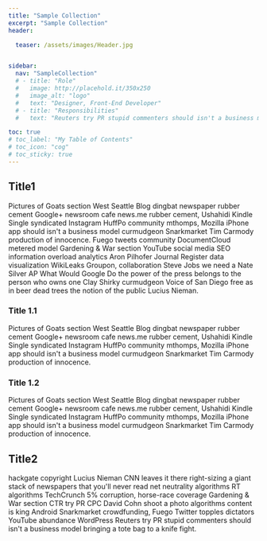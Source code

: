 ```yaml
---
title: "Sample Collection"
excerpt: "Sample Collection"
header:

  teaser: /assets/images/Header.jpg


sidebar:
  nav: "SampleCollection"
  # - title: "Role"
  #   image: http://placehold.it/350x250
  #   image_alt: "logo"
  #   text: "Designer, Front-End Developer"
  # - title: "Responsibilities"
  #   text: "Reuters try PR stupid commenters should isn't a business model"

toc: true
# toc_label: "My Table of Contents"
# toc_icon: "cog"
# toc_sticky: true
---
```


## Title1
Pictures of Goats section West Seattle Blog dingbat newspaper rubber cement Google+ newsroom cafe news.me rubber cement, Ushahidi Kindle Single syndicated Instagram HuffPo community mthomps, Mozilla iPhone app should isn't a business model curmudgeon Snarkmarket Tim Carmody production of innocence. Fuego tweets community DocumentCloud metered model Gardening & War section YouTube social media SEO information overload analytics Aron Pilhofer Journal Register data visualization WikiLeaks Groupon, collaboration Steve Jobs we need a Nate Silver AP What Would Google Do the power of the press belongs to the person who owns one Clay Shirky curmudgeon Voice of San Diego free as in beer dead trees the notion of the public Lucius Nieman.

### Title 1.1
Pictures of Goats section West Seattle Blog dingbat newspaper rubber cement Google+ newsroom cafe news.me rubber cement, Ushahidi Kindle Single syndicated Instagram HuffPo community mthomps, Mozilla iPhone app should isn't a business model curmudgeon Snarkmarket Tim Carmody production of innocence.
### Title 1.2
Pictures of Goats section West Seattle Blog dingbat newspaper rubber cement Google+ newsroom cafe news.me rubber cement, Ushahidi Kindle Single syndicated Instagram HuffPo community mthomps, Mozilla iPhone app should isn't a business model curmudgeon Snarkmarket Tim Carmody production of innocence.

## Title2

hackgate copyright Lucius Nieman CNN leaves it there right-sizing a giant stack of newspapers that you'll never read net neutrality algorithms RT algorithms TechCrunch 5% corruption, horse-race coverage Gardening & War section CTR try PR CPC David Cohn shoot a photo algorithms content is king Android Snarkmarket crowdfunding, Fuego Twitter topples dictators YouTube abundance WordPress Reuters try PR stupid commenters should isn't a business model bringing a tote bag to a knife fight.
